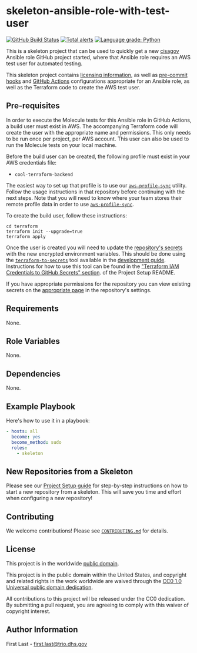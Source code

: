 # skeleton-ansible-role-with-test-user #

[![GitHub Build Status](https://github.com/cisagov/skeleton-ansible-role-with-test-user/workflows/build/badge.svg)](https://github.com/cisagov/skeleton-ansible-role-with-test-user/actions)
[![Total alerts](https://img.shields.io/lgtm/alerts/g/cisagov/skeleton-ansible-role-with-test-user.svg?logo=lgtm&logoWidth=18)](https://lgtm.com/projects/g/cisagov/skeleton-ansible-role-with-test-user/alerts/)
[![Language grade: Python](https://img.shields.io/lgtm/grade/python/g/cisagov/skeleton-ansible-role-with-test-user.svg?logo=lgtm&logoWidth=18)](https://lgtm.com/projects/g/cisagov/skeleton-ansible-role-with-test-user/context:python)

This is a skeleton project that can be used to quickly get a new
[cisagov](https://github.com/cisagov) Ansible role GitHub project
started, where that Ansible role requires an AWS test user for
automated testing.

This skeleton project contains [licensing information](LICENSE), as
well as [pre-commit hooks](https://pre-commit.com) and [GitHub
Actions](https://github.com/features/actions) configurations
appropriate for an Ansible role, as well as the Terraform code to
create the AWS test user.

## Pre-requisites ##

In order to execute the Molecule tests for this Ansible role in GitHub
Actions, a build user must exist in AWS. The accompanying Terraform
code will create the user with the appropriate name and
permissions. This only needs to be run once per project, per AWS
account. This user can also be used to run the Molecule tests on your
local machine.

Before the build user can be created, the following profile must exist in
your AWS credentials file:

* `cool-terraform-backend`

The easiest way to set up that profile is to use our
[`aws-profile-sync`](https://github.com/cisagov/aws-profile-sync)
utility. Follow the usage instructions in that repository before
continuing with the next steps. Note that you will need to know where
your team stores their remote profile data in order to use
[`aws-profile-sync`](https://github.com/cisagov/aws-profile-sync).

To create the build user, follow these instructions:

```console
cd terraform
terraform init --upgrade=true
terraform apply
```

Once the user is created you will need to update the [repository's
secrets](https://help.github.com/en/actions/configuring-and-managing-workflows/creating-and-storing-encrypted-secrets)
with the new encrypted environment variables. This should be done
using the
[`terraform-to-secrets`](https://github.com/cisagov/development-guide/tree/develop/project_setup#terraform-iam-credentials-to-github-secrets-)
tool available in the [development
guide](https://github.com/cisagov/development-guide). Instructions for
how to use this tool can be found in the ["Terraform IAM Credentials
to GitHub Secrets"
section](https://github.com/cisagov/development-guide/tree/develop/project_setup#terraform-iam-credentials-to-github-secrets-).
of the Project Setup README.

If you have appropriate permissions for the repository you can view
existing secrets on the [appropriate
page](https://github.com/cisagov/skeleton-ansible-role-with-test-user/settings/secrets)
in the repository's settings.

## Requirements ##

None.

## Role Variables ##

None.

## Dependencies ##

None.

## Example Playbook ##

Here's how to use it in a playbook:

```yaml
- hosts: all
  become: yes
  become_method: sudo
  roles:
    - skeleton
```

## New Repositories from a Skeleton ##

Please see our [Project Setup guide](https://github.com/cisagov/development-guide/tree/develop/project_setup)
for step-by-step instructions on how to start a new repository from
a skeleton. This will save you time and effort when configuring a
new repository!

## Contributing ##

We welcome contributions!  Please see [`CONTRIBUTING.md`](CONTRIBUTING.md) for
details.

## License ##

This project is in the worldwide [public domain](LICENSE).

This project is in the public domain within the United States, and
copyright and related rights in the work worldwide are waived through
the [CC0 1.0 Universal public domain
dedication](https://creativecommons.org/publicdomain/zero/1.0/).

All contributions to this project will be released under the CC0
dedication. By submitting a pull request, you are agreeing to comply
with this waiver of copyright interest.

## Author Information ##

First Last - <first.last@trio.dhs.gov>
